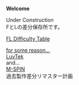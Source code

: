 __Welcome__

Under Construction  
FとLの差分保存所です。

[FL Difficulty Table](table/index.md)   

[for some reason...](fsrs/index.md)  
[LuvTek](luvtek/index.md)  
and...  
[M-SPIN](mspin/index.md)  
過去製作差分リマスター計画
